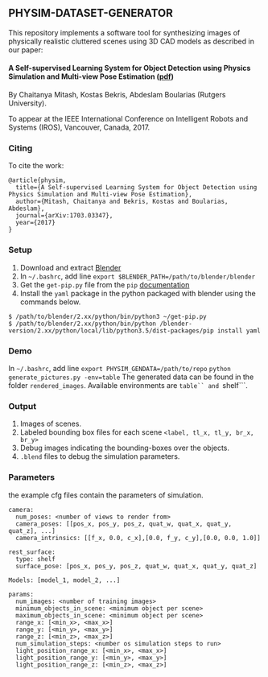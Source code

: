 ## PHYSIM-DATASET-GENERATOR
This repository implements a software tool for synthesizing images of physically realistic cluttered scenes 
using 3D CAD models as described in our paper:
#### A Self-supervised Learning System for Object Detection using Physics Simulation and Multi-view Pose Estimation ([pdf](https://arxiv.org/pdf/1703.03347.pdf))
By Chaitanya Mitash, Kostas Bekris, Abdeslam Boularias (Rutgers University).

To appear at the IEEE International Conference on Intelligent Robots and Systems (IROS), Vancouver, Canada, 2017.

### Citing
To cite the work:

```
@article{physim,
  title={A Self-supervised Learning System for Object Detection using Physics Simulation and Multi-view Pose Estimation},
  author={Mitash, Chaitanya and Bekris, Kostas and Boularias, Abdeslam},
  journal={arXiv:1703.03347},
  year={2017}
}
```
### Setup
1. Download and extract [Blender](https://www.blender.org/features/releases/2-78/)
2. In ```~/.bashrc```, add line ```export $BLENDER_PATH=/path/to/blender/blender```
3. Get the ```get-pip.py``` file from the ```pip``` [documentation](https://pip.pypa.io/en/stable/installing/)
4. Install the ```yaml``` package in the python packaged with blender using the commands below.

```shell
$ /path/to/blender/2.xx/python/bin/python3 ~/get-pip.py
$ /path/to/blender/2.xx/python/bin/python /blender-version/2.xx/python/local/lib/python3.5/dist-packages/pip install yaml
```

### Demo
In ```~/.bashrc```, add line ```export PHYSIM_GENDATA=/path/to/repo```
```python generate_pictures.py -env=table```
The generated data can be found in the folder ```rendered_images```. Available environments are ```table`` and ```shelf```.

### Output
1. Images of scenes.
2. Labeled bounding box files for each scene ```<label, tl_x, tl_y, br_x, br_y>```
3. Debug images indicating the bounding-boxes over the objects.
4. ```.blend``` files to debug the simulation parameters.

### Parameters
the example cfg files contain the parameters of simulation.
```shell
camera:
  num_poses: <number of views to render from>
  camera_poses: [[pos_x, pos_y, pos_z, quat_w, quat_x, quat_y, quat_z], ...]
  camera_intrinsics: [[f_x, 0.0, c_x],[0.0, f_y, c_y],[0.0, 0.0, 1.0]]

rest_surface:
  type: shelf
  surface_pose: [pos_x, pos_y, pos_z, quat_w, quat_x, quat_y, quat_z]

Models: [model_1, model_2, ...]

params:
  num_images: <number of training images>
  minimum_objects_in_scene: <minimum object per scene>
  maximum_objects_in_scene: <minimum object per scene>
  range_x: [<min_x>, <max_x>]
  range_y: [<min_y>, <max_y>]
  range_z: [<min_z>, <max_z>]
  num_simulation_steps: <number os simulation steps to run>
  light_position_range_x: [<min_x>, <max_x>]
  light_position_range_y: [<min_y>, <max_y>]
  light_position_range_z: [<min_z>, <max_z>]
```
